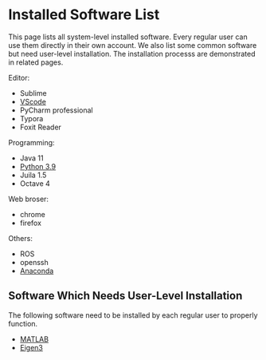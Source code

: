 # Installed Software List

This page lists all system-level installed software. Every regular user can use them directly in their own account. We also list some common software but need user-level installation. The installation processs are demonstrated in related pages.



Editor: 

- Sublime
- [VScode](_pages/_software/vscode.md)
- PyCharm professional
- Typora
- Foxit Reader



Programming:

- Java 11
- [Python 3.9](_pages/_software/python.md)
- Juila 1.5
- Octave 4



Web broser:

- chrome 
- firefox



Others:

- ROS
- openssh
- [Anaconda](_pages/_software/anaconda.md)



## Software Which Needs User-Level Installation

The following software need to be installed by each regular user to properly function.

- [MATLAB](_pages/_software/matlab.md) 
- [Eigen3](_pages/_software/eigen.md)

